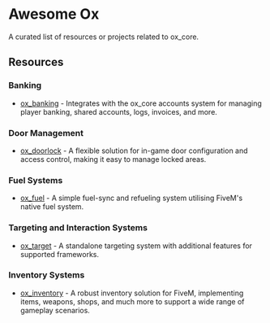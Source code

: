 # Awesome Ox
A curated list of resources or projects related to ox_core.

## Resources

### Banking

- [ox_banking](https://github.com/overextended/ox_banking) - Integrates with the ox_core accounts system for managing player banking, shared accounts, logs, invoices, and more.

### Door Management

- [ox_doorlock](https://github.com/overextended/ox_doorlock) - A flexible solution for in-game door configuration and access control, making it easy to manage locked areas.

### Fuel Systems

- [ox_fuel](https://github.com/overextended/ox_fuel) - A simple fuel-sync and refueling system utilising FiveM's native fuel system.

### Targeting and Interaction Systems

- [ox_target](https://github.com/overextended/ox_target) - A standalone targeting system with additional features for supported frameworks.

### Inventory Systems

- [ox_inventory](https://github.com/overextended/ox_inventory) - A robust inventory solution for FiveM, implementing items, weapons, shops, and much more to support a wide range of gameplay scenarios.
